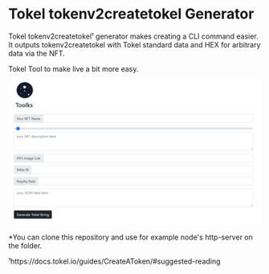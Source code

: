 # Tokel tokenv2createtokel Generator

Tokel tokenv2createtokel¹ generator makes creating a CLI command easier. It outputs tokenv2createtokel with Tokel standard data and HEX for arbitrary data via the NFT.

Tokel Tool to make live a bit more easy.

![alt text](https://github.com/Seko1900/tokenv2createtokel-generator/blob/main/toolks.png)

*You can clone this repository and use for example node's http-server on the folder.

¹https://docs.tokel.io/guides/CreateAToken/#suggested-reading
